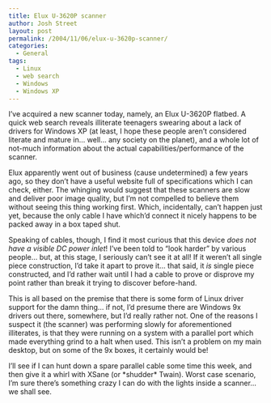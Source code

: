 ```yaml
---
title: Elux U-3620P scanner
author: Josh Street
layout: post
permalink: /2004/11/06/elux-u-3620p-scanner/
categories:
  - General
tags:
  - Linux
  - web search
  - Windows
  - Windows XP
---
```

I&#8217;ve acquired a new scanner today, namely, an Elux U-3620P flatbed. A quick web search reveals illiterate teenagers swearing about a lack of drivers for Windows XP (at least, I hope these people aren&#8217;t considered literate and mature in&#8230; well&#8230; any society on the planet), and a whole lot of not-much information about the actual capabilities/performance of the scanner.<!--more-->

Elux apparently went out of business (cause undetermined) a few years ago, so they don&#8217;t have a useful website full of specifications which I can check, either. The whinging would suggest that these scanners are slow and deliver poor image quality, but I&#8217;m not compelled to believe them without seeing this thing working first. Which, incidentally, can&#8217;t happen just yet, because the only cable I have which&#8217;d connect it nicely happens to be packed away in a box taped shut.

Speaking of cables, though, I find it most curious that this device *does not have a visible DC power inlet*! I&#8217;ve been told to &#8220;look harder&#8221; by various people&#8230; but, at this stage, I seriously can&#8217;t see it at all! If it weren&#8217;t all single piece construction, I&#8217;d take it apart to prove it&#8230; that said, it *is* single piece constructed, and I&#8217;d rather wait until I had a cable to prove or disprove my point rather than break it trying to discover before-hand.

This is all based on the premise that there is some form of Linux driver support for the damn thing&#8230; if not, I&#8217;d presume there are Windows 9x drivers out there, somewhere, but I&#8217;d really rather not. One of the reasons I suspect it (the scanner) was performing slowly for aforementioned illiterates, is that they were running on a system with a parallel port which made everything grind to a halt when used. This isn&#8217;t a problem on my main desktop, but on some of the 9x boxes, it certainly would be!

I&#8217;ll see if I can hunt down a spare parallel cable some time this week, and then give it a whirl with XSane (or \*shudder\* Twain). Worst case scenario, I&#8217;m sure there&#8217;s something crazy I can do with the lights inside a scanner&#8230; we shall see.